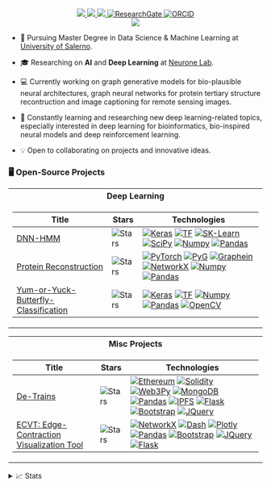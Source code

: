 
<p align="center">
<a href="https://github.com/Attornado">
</a>
<br/>

<!-- <a href="https://gkos.tech">
    <img src="https://img.shields.io/badge/Website-gkos.tech-red?style=flat-square">
</a> -->
<a href="https://github.com/Attornado/Attornado/blob/main/CVAndreaScarano2.pdf">
    <img src="https://img.shields.io/badge/PDF-CV-red?style=flat-square&logo=adobe">
</a>  
<a href="https://www.linkedin.com/in/andrea-terlizzi-4ba891263/">
    <img src="https://img.shields.io/badge/-Linkedin-blue?style=flat-square&logo=linkedin">
</a>
<a href="mailto:andrea.terlizzi@mail.com">
    <img src="https://img.shields.io/badge/-Email-red?style=flat-square&logo=gmail&logoColor=white">
</a>
<a href='https://www.researchgate.net/profile/Andrea-Terlizzi-2' target="_blank">
    <img alt='ResearchGate' src='https://img.shields.io/badge/ResearchGate-gray?style=flat&logo=researchgate'>
</a>
<a href="https://orcid.org/0000-0002-4963-8596">
    <img src="https://img.shields.io/badge/ORCID-gray?style=flat&logo=orcid" alt="ORCID" />
</a>
<br/> 

<a href="https://github.com/Attornado">
    <img src="https://github-stats-alpha.vercel.app/api?username=Attornado&cc=22272e&tc=37BCF6&ic=fff&bc=0000">
</a>

</p>

* 📖 Pursuing Master Degree in Data Science & Machine Learning at [University of Salerno](https://corsi.unisa.it/informatica-magistrale). 

* 🎓 Researching on **AI** and **Deep Learning** at [Neurone Lab](http://neuronelab.unisa.it/).

* 💻 Currently working on graph generative models for bio-plausible neural architectures, graph neural networks for protein tertiary structure recontruction and image captioning for remote sensing images.

* 🌱 Constantly learning and researching new deep learning-related topics, especially interested in deep learning for bioinformatics, bio-inspired neural models and deep reinforcement learning.

* 💡 Open to collaborating on projects and innovative ideas. 

### 🖥️ Open-Source Projects
<table>
<tr><th>Deep Learning </th></tr>
<tr><td>

|Title | Stars | Technologies|
|--|--|--|
| [DNN-HMM](https://github.com/MattiaLimone/dnn-hmm) | <img alt="Stars" src="https://img.shields.io/github/stars/MattiaLimone/dnn-hmm?style=flat-square&labelColor=black"/> | [![Keras]][Keras-link] [![TF]][TF-link] [![SK-Learn]][SK-learn-link] [![SciPy]][SciPy-link] [![Numpy]][Numpy-link] [![Pandas]][Pandas-link]|
| [Protein Reconstruction](https://github.com/Attornado/protein-reconstruction) | <img alt="Stars" src="https://img.shields.io/github/stars/Attornado/protein-reconstruction?style=flat-square&labelColor=black"/> | [![PyTorch]][PyTorch-link] [![PyG]][PyG-link] [![Graphein]][Graphein-link] [![NetworkX]][NetworkX-link] [![Numpy]][Numpy-link] [![Pandas]][Pandas-link]|
| [Yum-or-Yuck-Butterfly-Classification](https://github.com/Attornado/yum-or-yuck-butterfly-classification) | <img alt="Stars" src="https://img.shields.io/github/stars/Attornado/yum-or-yuck-butterfly-classification?style=flat-square&labelColor=black"/> | [![Keras]][Keras-link] [![TF]][TF-link] [![Numpy]][Numpy-link] [![Pandas]][Pandas-link] [![OpenCV]][OpenCV-link]|

</td></tr> </table>

<table>
<tr><th>Misc Projects </th></tr>
<tr><td>
    
|Title | Stars | Technologies|
|--|--|--|
| [De-Trains](https://github.com/Attornado/de-trains) | <img alt="Stars" src="https://img.shields.io/github/stars/Attornado/de-trains?style=flat-square&labelColor=black"/> | [![Ethereum]][Ethereum-link] [![Solidity]][Solidity-link] [![Web3Py]][Web3Py-link] [![MongoDB]][MongoDB-link] [![Pandas]][Pandas-link] [![IPFS]][IPFS-link] [![Flask]][Flask-link] [![Bootstrap]][Bootstrap-link] [![JQuery]][JQuery-link]|
| [ECVT: Edge-Contraction Visualization Tool](https://github.com/Attornado/edge-contraction-visualization-tool) | <img alt="Stars" src="https://img.shields.io/github/stars/Attornado/edge-contraction-visualization-tool?style=flat-square&labelColor=black"/> | [![NetworkX]][NetworkX-link] [![Dash]][Dash-link] [![Plotly]][Plotly-link] [![Pandas]][Pandas-link] [![Bootstrap]][Bootstrap-link] [![JQuery]][JQuery-link] [![Flask]][Flask-link]|

</td>
</tr> </table>

<details>
<summary>📈 Stats</summary>
<br>
My Github Stats

![](http://github-profile-summary-cards.vercel.app/api/cards/profile-details?username=Attornado&theme=dracula&count_private=true&inlcude_all_commits=true) 
![](http://github-profile-summary-cards.vercel.app/api/cards/repos-per-language?username=Attornado&theme=dracula&count_private=true) 
![](http://github-profile-summary-cards.vercel.app/api/cards/most-commit-language?username=Attornado&theme=dracula&count_private=true&include_all_commits=true)
<div>
<img src="https://github-readme-stats.vercel.app/api/top-langs/?username=Attornado&langs_count=10&count_private=true&show_icons=true&theme=dracula&layout=compact&include_all_commits=true" style="height: 200px;"/>
</div>


<br>

</details>


<!--Badges-->
[Keras]: https://img.shields.io/badge/Keras-black?style=flat&logo=keras&logoColor=darkred
[Keras-link]: https://keras.io/
[TF]: https://img.shields.io/badge/TF-black?style=flat-square&logo=tensorflow
[TF-link]: https://www.tensorflow.org/?hl=it
[PyTorch]: https://img.shields.io/badge/PyTorch-black?style=flat-square&logo=pytorch
[PyTorch-link]: https://pytorch.org/
[PyG]: https://img.shields.io/badge/PyG-black?style=flat&logo=PyG&logoColor=blue
[PyG-link]: https://pytorch-geometric.readthedocs.io/en/latest/
[Graphein]: https://img.shields.io/badge/Graphein-black?style=flat&logo=GraphQL&logoColor=purple
[Graphein-link]: https://graphein.ai/
[Pandas]: https://img.shields.io/badge/Pandas-black?style=flat&logo=pandas&logoColor=yellow
[Pandas-link]: https://pandas.pydata.org/
[Numpy]: https://img.shields.io/badge/NumPy-black?style=flat-square&logo=numpy&logoColor=azure
[Numpy-link]: https://numpy.org/
[OpenCV]: https://img.shields.io/badge/OpenCV-black?style=flat&logo=opencv&logoColor=darkgreen
[OpenCV-link]: https://opencv.org/
[MongoDB]: https://img.shields.io/badge/MongoDB-black?style=flat&logo=MongoDB&logoColor=darkgreen
[MongoDB-link]: https://www.mongodb.com/
[Plotly]: https://img.shields.io/badge/Plotly-black?style=flat&logo=plotly&logoColor=white
[Plotly-link]: https://plotly.com/
[Dash]: https://img.shields.io/badge/Dash-black?style=flat&logo=plotly&logoColor=blue
[Dash-link]: https://dash.plotly.com/
[Solidity]: https://img.shields.io/badge/Solidity-black?style=flat&logo=solidity
[Solidity-link]: https://soliditylang.org/
[Ethereum]: https://img.shields.io/badge/Ethereum-black?style=flat&logo=Ethereum
[Ethereum-link]: https://ethereum.org/en/
[IPFS]: https://img.shields.io/badge/IPFS-black?style=flat&logo=IPFS
[IPFS-link]: https://ipfs.tech/
[NetworkX]: https://img.shields.io/badge/NetworkX-black?style=flat&logo=ONNX&logoColor=orange
[NetworkX-link]: https://networkx.org/
[JQuery]: https://img.shields.io/badge/JQuery-black?style=flat&logo=jquery&logoColor=azure
[JQuery-link]: https://jquery.com/
[Bootstrap]: https://img.shields.io/badge/Bootstrap-black?style=flat&logo=bootstrap&logoColor=darkpurple
[Bootstrap-link]: https://getbootstrap.com/
[Flask]: https://img.shields.io/badge/Flask-black?style=flat&logo=flask&logoColor=darkred
[Flask-link]: https://flask.palletsprojects.com/en/2.2.x/
[SK-Learn]: https://img.shields.io/badge/SK--Learn-black?style=flat&logo=scikit-learn&logoColor=orange
[SK-Learn-link]: https://scikit-learn.org/stable/
[SciPy]: https://img.shields.io/badge/SciPy-black?style=flat&logo=scipy&logoColor=2596be
[SciPy-link]: https://scipy.org/
[Web3Py]: https://img.shields.io/badge/web3.py-black?style=flat&logo=web3.js&logoColor=yellow
[Web3Py-link]: https://web3py.readthedocs.io/en/v5/

